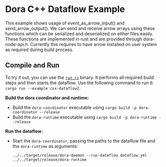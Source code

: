 # Dora C++ Dataflow Example

This example shows usage of event_as_arrow_input() and send_arrow_output(). We can send and receive arrow arrays using these functions which can be serialized and deserialized on either files easily. These functions are implemented in rust and are provided through dora-node-api.h. Currently this requires to have arrow installed on user system as required during build process.  

## Compile and Run

To try it out, you can use the [`run.rs`](./run.rs) binary. It performs all required build steps and then starts the dataflow. Use the following command to run it: `cargo run --example cxx-dataflow2`.

**Build the dora coordinator and runtime:**

- Build the `dora-coordinator` executable using `cargo build -p dora-coordinator --release`
- Build the `dora-runtime` executable using `cargo build -p dora-runtime --release`

**Run the dataflow:**

- Start the `dora-coordinator`, passing the paths to the dataflow file and the `dora-runtime` as arguments:

  ```
  ../../target/release/dora-daemon --run-dataflow dataflow.yml ../../target/release/dora-runtime
  ```
